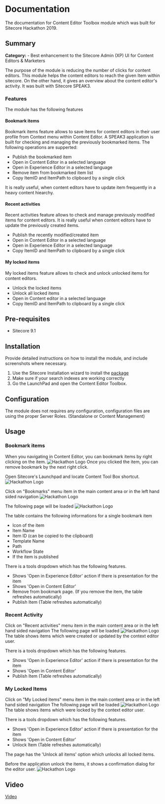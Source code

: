# Documentation

The documentation for Content Editor Toolbox module which was built for Sitecore Hackathon 2019.
## Summary

**Category:** - Best enhancement to the Sitecore Admin (XP) UI for Content Editors & Marketers

The purpose of the module is reducing the number of clicks for content editors. This module helps the content editors to reach 
the given Item within sitecore. On the other hand, it gives an overview about the content editor's activity. 
It was built with Sitecore SPEAK3.

### Features
The module has the following features

#### Bookmark items
Bookmark items feature allows to save items for content editors in their user profile from Context menu within Content Editor. 
A SPEAK3 application is built for checking and managing the previously bookmarked items. The following operations are supperted: 
- Publish the bookmarked item
- Open in Content Editor in a selected language
- Open in Experience Editor in a selected language
- Remove item from bookmarked item list
- Copy ItemID and ItemPath to clipboard by a single click

It is really useful, when content editors have to update item frequently in a heavy content hiearchy. 

#### Recent activities
Recent activities feature allows to check and manage previously modified items for content editors. It is really useful when content editors have to
update the previously created items. 
- Publish the recently modified/created item
- Open in Content Editor in a selected language
- Open in Experience Editor in a selected language
- Copy ItemID and ItemPath to clipboard by a single click

#### My locked items
My locked items feature allows to check and unlock unlocked items for content editors. 
- Unlock the locked items
- Unlock all locked items
- Open in Content editor in a selected language
- Copy ItemID and ItemPath to clipboard by a single click

## Pre-requisites

- Sitecore 9.1

## Installation

Provide detailed instructions on how to install the module, and include screenshots where necessary.

1. Use the Sitecore Installation wizard to install the [package](sc.package/ContentEditorToolbox.zip)
2. Make sure if your search indexes are working correctly
3. Go the LaunchPad and open the Content Editor Toolbox.

## Configuration

The module does not requires any configuration, configuration files are using the proper Server Roles. (Standalone or Content Management)

## Usage

### Bookmark items
When you navigating in Content Editor, you can bookmark items by right clicking on the item. 
![Hackathon Logo](images/context_menu.png?raw=true "Context menu")
Once you clicked the item, you can remove bookmark by the next right click. 

Open Sitecore's Launchpad and locate Content Tool Box shortcut. 
![Hackathon Logo](images/dashboard.png?raw=true "LaunchPad")

Click on "Bookmarks" menu item in the main content area or in the left hand sided navigation
![Hackathon Logo](images/app_main.png?raw=true "Start Screen")

The following page will be loaded
![Hackathon Logo](images/bookmark.png?raw=true "Hackathon Logo")

The table contains the following informations for a single bookmark item
- Icon of the item
- Item Name
- Item ID (can be copied to the clipboard)
- Template Name
- Path
- Workflow State
- If the item is published

There is a tools dropdown which has the following features.
- Shows 'Open in Experience Editor' action if there is presentation for the item
- Shows 'Open in Content Editor'
- Remove from bookmark page. (If you remove the item, the table refreshes automatically)
- Publish Item (Table refreshes automatically)

### Recent Activity
Click on "Recent activities" menu item in the main content area or in the left hand sided navigation
The following page will be loaded
![Hackathon Logo](images/recent.png?raw=true "Recent activities")
The table shows items which were created or updated by the context editor user. 

There is a tools dropdown which has the following features.
- Shows 'Open in Experience Editor' action if there is presentation for the item
- Shows 'Open in Content Editor'
- Publish Item (Table refreshes automatically)

### My Locked Items
Click on "My Locked items" menu item in the main content area or in the left hand sided navigation
The following page will be loaded
![Hackathon Logo](images/unlock.png?raw=true "Recent activities")
The table shows items which were locked by the context editor user. 

There is a tools dropdown which has the following features.
- Shows 'Open in Experience Editor' action if there is presentation for the item
- Shows 'Open in Content Editor'
- Unlock Item (Table refreshes automatically)

The page has the 'Unlock all items' option which unlocks all locked items. 

Before the application unlock the items, it shows a confirmation dialog for the editor user. 
![Hackathon Logo](images/unlock_warning.png?raw=true "Warning")


## Video

[Video](https://www.youtube.com/watch?v=6aWJVwSVP4c) 


